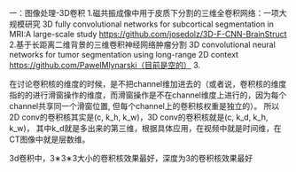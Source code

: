 
一：图像处理-3D卷积
1.磁共振成像中用于皮质下分割的三维全卷积网络：一项大规模研究
3D fully convolutional networks for subcortical segmentation in MRI:A large-scale study
https://github.com/josedolz/3D-F-CNN-BrainStruct
2.基于长距离二维背景的三维卷积神经网络肿瘤分割
3D convolutional neural networks for tumor segmentation using long-range 2D context
https://github.com/PawelMlynarski（目前是空的）
3.





   在讨论卷积核的维度的时候，是不把channel维加进去的（或者说，卷积核的维度指的的进行滑窗操作的维度，而滑窗操作是不在channel维度上进行的，因为每个channel共享同一个滑窗位置, 但每个channel上的卷积核权重是独立的）。
   所以2D conv的卷积核其实是(c, k_h, k_w)，3D conv的卷积核就是(c, k_d, k_h, k_w)，
   其中k_d就是多出来的第三维，根据具体应用，在视频中就是时间维，在CT图像中就是层数维。

   3d卷积中，3∗3∗3大小的卷积核效果最好，深度为3的卷积核效果最好
   
   
   
   
   
   
